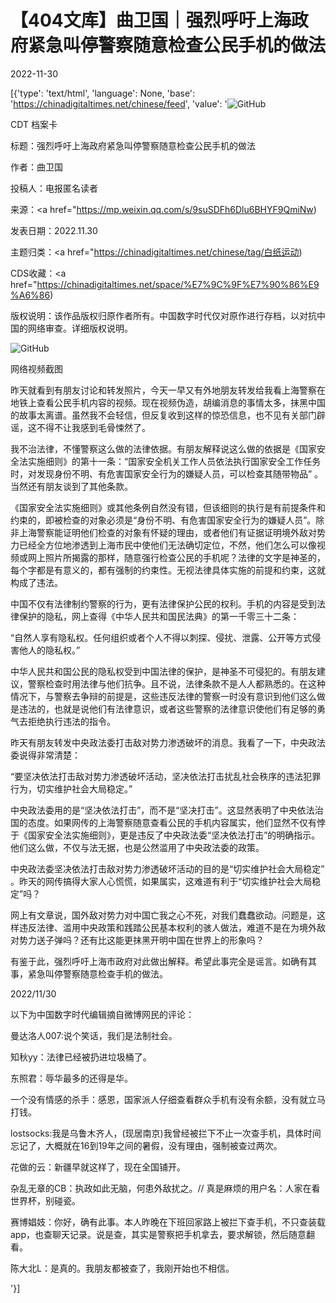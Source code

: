 # 【404文库】曲卫国｜强烈呼吁上海政府紧急叫停警察随意检查公民手机的做法

2022-11-30

[{'type': 'text/html', 'language': None, 'base': 'https://chinadigitaltimes.net/chinese/feed', 'value': '![GitHub](https://chinadigitaltimes.net/chinese/files/2022/11/image-1669807091567.png)

CDT 档案卡

标题：强烈呼吁上海政府紧急叫停警察随意检查公民手机的做法

作者：曲卫国

投稿人：电报匿名读者

来源：<a href="https://mp.weixin.qq.com/s/9suSDFh6Dlu6BHYF9QmiNw)

发表日期：2022.11.30

主题归类：<a href="https://chinadigitaltimes.net/chinese/tag/白纸运动)

CDS收藏：<a href="https://chinadigitaltimes.net/space/%E7%9C%9F%E7%90%86%E9%A6%86)

版权说明：该作品版权归原作者所有。中国数字时代仅对原作进行存档，以对抗中国的网络审查。详细版权说明。





![GitHub](https://chinadigitaltimes.net/chinese/files/2022/11/image-1669807091567.png)

网络视频截图

昨天就看到有朋友讨论和转发照片，今天一早又有外地朋友转发给我看上海警察在地铁上查看公民手机内容的视频。现在视频伪造，胡编消息的事情太多，抹黑中国的故事太离谱。虽然我不会轻信，但反复收到这样的惊恐信息，也不见有关部门辟谣，这不得不让我感到毛骨悚然了。

我不治法律，不懂警察这么做的法律依据。有朋友解释说这么做的依据是《国家安全法实施细则》的第十一条：“国家安全机关工作人员依法执行国家安全工作任务时，对发现身份不明、有危害国家安全行为的嫌疑人员，可以检查其随带物品” 。当然还有朋友谈到了其他条款。

《国家安全法实施细则》或其他条例自然没有错，但该细则的执行是有前提条件和约束的，即被检查的对象必须是“身份不明、有危害国家安全行为的嫌疑人员”。除非上海警察能证明他们检查的对象有怀疑的理由，或者他们有证据证明境外敌对势力已经全方位地渗透到上海市民中使他们无法确切定位，不然，他们怎么可以像视频或网上照片所揭露的那样，随意强行检查公民的手机呢？法律的文字是神圣的，每个字都是有意义的，都有强制的约束性。无视法律具体实施的前提和约束，这就构成了违法。

中国不仅有法律制约警察的行为，更有法律保护公民的权利。手机的内容是受到法律保护的隐私，网上查得《中华人民共和国民法典》的第一千零三十二条：

“自然人享有隐私权。任何组织或者个人不得以刺探、侵扰、泄露、公开等方式侵害他人的隐私权。”

中华人民共和国公民的隐私权受到中国法律的保护，是神圣不可侵犯的。有朋友建议，警察检查时用法律与他们抗争。且不说，法律条款不是人人都熟悉的。在这种情况下，与警察去争辩的前提是，这些违反法律的警察一时没有意识到他们这么做是违法的，也就是说他们有法律意识，或者这些警察的法律意识使他们有足够的勇气去拒绝执行违法的指令。

昨天有朋友转发中央政法委打击敌对势力渗透破坏的消息。我看了一下，中央政法委说得非常清楚：

“要坚决依法打击敌对势力渗透破坏活动，坚决依法打击扰乱社会秩序的违法犯罪行为，切实维护社会大局稳定。”

中央政法委用的是“坚决依法打击”，而不是“坚决打击”。这显然表明了中央依法治国的态度。如果网传的上海警察随意查看公民的手机内容属实，他们显然不仅有悖于《国家安全法实施细则》，更是违反了中央政法委“坚决依法打击”的明确指示。他们这么做，不仅与法无据，也是公然滥用了中央政法委的政策。

中央政法委坚决依法打击敌对势力渗透破坏活动的目的是“切实维护社会大局稳定” 。昨天的网传搞得大家人心慌慌，如果属实，这难道有利于“切实维护社会大局稳定”吗？

网上有文章说，国外敌对势力对中国亡我之心不死，对我们蠢蠢欲动。问题是，这样违反法律、滥用中央政策和践踏公民基本权利的骇人做法，难道不是在为境外敌对势力送子弹吗？还有比这能更抹黑开明中国在世界上的形象吗？

有鉴于此，强烈呼吁上海市政府对此做出解释。希望此事完全是谣言。如确有其事，紧急叫停警察随意检查手机的做法。

2022/11/30

以下为中国数字时代编辑摘自微博网民的评论：



曼达洛人007:说个笑话，我们是法制社会。

知秋yy：法律已经被扔进垃圾桶了。

东照君：辱华最多的还得是华。

一个没有情感的杀手：感恩，国家派人仔细查看群众手机有没有余额，没有就立马打钱。

lostsocks:我是乌鲁木齐人，(现居南京)我曾经被拦下不止一次查手机，具体时间忘记了，大概就在16到19年之间的暑假，没有理由，强制被查过两次。

花做的云：新疆早就这样了，现在全国铺开。

杂乱无章的CB：执政如此无脑，何患外敌扰之。// 真是麻烦的用户名：人家在看世界杯，别碰瓷。

赛博娼妓：你好，确有此事。本人昨晚在下班回家路上被拦下查手机，不只查装载app，也查聊天记录。说是查，其实是警察把手机拿去，要求解锁，然后随意翻看。

陈大北L：是真的。我朋友都被查了，我刚开始也不相信。

'}]